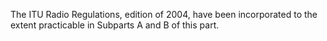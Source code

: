 The ITU Radio Regulations, edition of 2004, have been incorporated to the extent practicable in Subparts A and B of this part.

